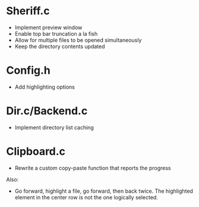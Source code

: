 # Sheriff.c
* Implement preview window
* Enable top bar truncation a la fish
* Allow for multiple files to be opened simultaneously
* Keep the directory contents updated

# Config.h
* Add highlighting options

# Dir.c/Backend.c
* Implement directory list caching

# Clipboard.c
* Rewrite a custom copy-paste function that reports the progress

Also:
* Go forward, highlight a file, go forward, then back twice. The highlighted
  element in the center row is not the one logically selected.
